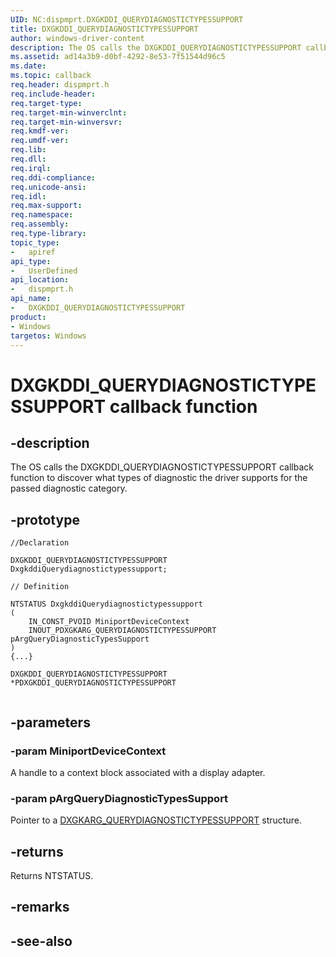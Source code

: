 ```yaml
---
UID: NC:dispmprt.DXGKDDI_QUERYDIAGNOSTICTYPESSUPPORT
title: DXGKDDI_QUERYDIAGNOSTICTYPESSUPPORT
author: windows-driver-content
description: The OS calls the DXGKDDI_QUERYDIAGNOSTICTYPESSUPPORT callback function to discover what types of diagnostic the driver supports for the passed diagnostic category.
ms.assetid: ad14a3b9-d0bf-4292-8e53-7f51544d96c5
ms.date: 
ms.topic: callback
req.header: dispmprt.h
req.include-header:
req.target-type:
req.target-min-winverclnt:
req.target-min-winversvr:
req.kmdf-ver:
req.umdf-ver:
req.lib:
req.dll:
req.irql: 
req.ddi-compliance:
req.unicode-ansi:
req.idl:
req.max-support:
req.namespace:
req.assembly:
req.type-library: 
topic_type: 
-	apiref
api_type: 
-	UserDefined
api_location: 
-	dispmprt.h
api_name: 
-	DXGKDDI_QUERYDIAGNOSTICTYPESSUPPORT
product: 
- Windows
targetos: Windows
---
```


# DXGKDDI_QUERYDIAGNOSTICTYPESSUPPORT callback function

## -description

The OS calls the DXGKDDI_QUERYDIAGNOSTICTYPESSUPPORT callback function to discover what types of diagnostic the driver supports for the passed diagnostic category.

## -prototype

```
//Declaration

DXGKDDI_QUERYDIAGNOSTICTYPESSUPPORT DxgkddiQuerydiagnostictypessupport; 

// Definition

NTSTATUS DxgkddiQuerydiagnostictypessupport 
(
	IN_CONST_PVOID MiniportDeviceContext
	INOUT_PDXGKARG_QUERYDIAGNOSTICTYPESSUPPORT pArgQueryDiagnosticTypesSupport
)
{...}

DXGKDDI_QUERYDIAGNOSTICTYPESSUPPORT *PDXGKDDI_QUERYDIAGNOSTICTYPESSUPPORT


```

## -parameters

### -param MiniportDeviceContext

A handle to a context block associated with a display adapter.

### -param pArgQueryDiagnosticTypesSupport

Pointer to a [DXGKARG_QUERYDIAGNOSTICTYPESSUPPORT](ns-dispmprt-_dxgkarg_querydiagnostictypessupport.md) structure.

## -returns

Returns NTSTATUS.


## -remarks




## -see-also
